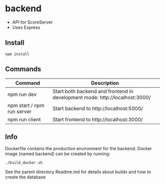 # backend
- API for ScoreServer
- Uses Express

## Install
```
npm install
```

## Commands
| Command | Description |
|--------|-----------|
| npm run dev | Start both backend and frontend in development mode: http://localhost:3000/ |
| npm start / npm run server | Start backend to http://localhost:5000/ |
| npm run client | Start frontend to http://localhost:3000/ |

## Info

Dockerfile contains the production environment for the backend.
Docker image (named backend) can be created by running:
```
./build_docker.sh
```
See the parent directory Readme.md for details about builds and how to create
the database
